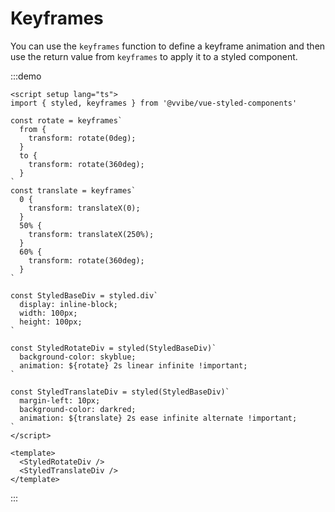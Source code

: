 # Keyframes

You can use the `keyframes` function to define a keyframe animation and then use the return value from `keyframes` to
apply it to
a styled component.

:::demo

```vue
<script setup lang="ts">
import { styled, keyframes } from '@vvibe/vue-styled-components'

const rotate = keyframes`
  from {
    transform: rotate(0deg);
  }
  to {
    transform: rotate(360deg);
  }
`
const translate = keyframes`
  0 {
    transform: translateX(0);
  }
  50% {
    transform: translateX(250%);
  }
  60% {
    transform: rotate(360deg);
  }
`

const StyledBaseDiv = styled.div`
  display: inline-block;
  width: 100px;
  height: 100px;
`

const StyledRotateDiv = styled(StyledBaseDiv)`
  background-color: skyblue;
  animation: ${rotate} 2s linear infinite !important;
`

const StyledTranslateDiv = styled(StyledBaseDiv)`
  margin-left: 10px;
  background-color: darkred;
  animation: ${translate} 2s ease infinite alternate !important;
`
</script>

<template>
  <StyledRotateDiv />
  <StyledTranslateDiv />
</template>
```

:::
